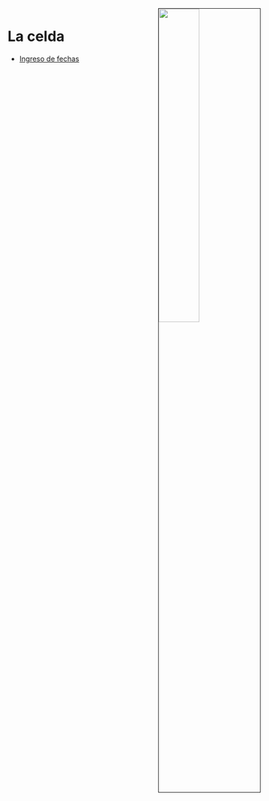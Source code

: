<img src="../../images/DALL·E%202024-03-11%2021.48.01.webp" width="40%" align=right border=1>

# La celda

- [Ingreso de fechas](https://1drv.ms/x/s!AnIJHRHgFpG-lkq2IG6Ao_K7lzTY?e=HIdPcT)
